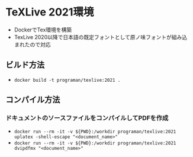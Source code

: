 # TeXLive 2021環境

* DockerでTex環境を構築
* TexLive 2020以降で日本語の既定フォントとして原ノ味フォントが組み込まれたので対応

## ビルド方法

* `docker build -t programan/texlive:2021 .`

## コンパイル方法

### ドキュメントのソースファイルをコンパイルしてPDFを作成

* `docker run --rm -it -v ${PWD}:/workdir programan/texlive:2021 uplatex -shell-escape "<document_name>"`
* `docker run --rm -it -v ${PWD}:/workdir programan/texlive:2021 dvipdfmx "<document_name>"`


